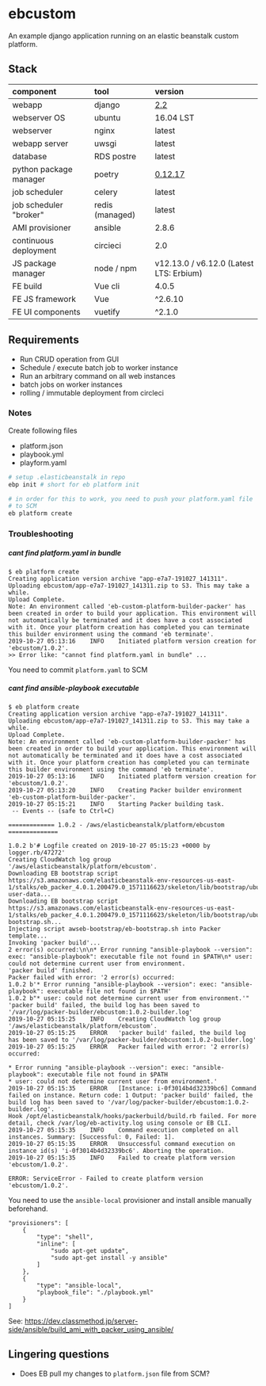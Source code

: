 # ebcustom
An example django application running on an elastic beanstalk custom platform.

## Stack

| component | tool | version |
|:-|:-|:-|
| webapp | django | [2.2](https://docs.djangoproject.com/en/2.2/) |
| webserver OS | ubuntu | 16.04 LST |
| webserver | nginx | latest |
| webapp server | uwsgi | latest |
| database | RDS postre | latest |
| python package manager | poetry | [0.12.17](https://github.com/sdispater/poetry/releases/tag/0.12.17) |
| job scheduler | celery | latest |
| job scheduler "broker" | redis (managed) | latest |
| AMI provisioner | ansible | 2.8.6 |
| continuous deployment | circieci | 2.0 |
| JS package manager | node / npm | v12.13.0 / v6.12.0 (Latest LTS: Erbium) |
| FE build | Vue cli | 4.0.5 |
| FE JS framework | Vue | ^2.6.10 |
| FE UI components | vuetify | ^2.1.0 |

## Requirements

- Run CRUD operation from GUI
- Schedule / execute batch job to worker instance
- Run an arbitrary command on all web instances
- batch jobs on worker instances
- rolling / immutable deployment from circleci

### Notes

Create following files
- platform.json
- playbook.yml
- playform.yaml

```sh
# setup .elasticbeanstalk in repo
ebp init # short for eb platform init

# in order for this to work, you need to push your platform.yaml file
# to SCM
eb platform create
```

### Troubleshooting
##### cant find platform.yaml in bundle
```
$ eb platform create
Creating application version archive "app-e7a7-191027_141311".
Uploading ebcustom/app-e7a7-191027_141311.zip to S3. This may take a while.
Upload Complete.
Note: An environment called 'eb-custom-platform-builder-packer' has been created in order to build your application. This environment will not automatically be terminated and it does have a cost associated with it. Once your platform creation has completed you can terminate this builder environment using the command 'eb terminate'.
2019-10-27 05:13:16    INFO    Initiated platform version creation for 'ebcustom/1.0.2'.
>> Error like: "cannot find platform.yaml in bundle" ...
```
You need to commit `platform.yaml` to SCM

##### cant find ansible-playbook executable
```
$ eb platform create
Creating application version archive "app-e7a7-191027_141311".
Uploading ebcustom/app-e7a7-191027_141311.zip to S3. This may take a while.
Upload Complete.
Note: An environment called 'eb-custom-platform-builder-packer' has been created in order to build your application. This environment will not automatically be terminated and it does have a cost associated with it. Once your platform creation has completed you can terminate this builder environment using the command 'eb terminate'.
2019-10-27 05:13:16    INFO    Initiated platform version creation for 'ebcustom/1.0.2'.
2019-10-27 05:13:20    INFO    Creating Packer builder environment 'eb-custom-platform-builder-packer'.
2019-10-27 05:15:21    INFO    Starting Packer building task.
 -- Events -- (safe to Ctrl+C)

============= 1.0.2 - /aws/elasticbeanstalk/platform/ebcustom ==============

1.0.2 b'# Logfile created on 2019-10-27 05:15:23 +0000 by logger.rb/47272'
Creating CloudWatch log group '/aws/elasticbeanstalk/platform/ebcustom'.
Downloading EB bootstrap script https://s3.amazonaws.com/elasticbeanstalk-env-resources-us-east-1/stalks/eb_packer_4.0.1.200479.0_1571116623/skeleton/lib/bootstrap/ubuntu1604/eb-user-data...
Downloading EB bootstrap script https://s3.amazonaws.com/elasticbeanstalk-env-resources-us-east-1/stalks/eb_packer_4.0.1.200479.0_1571116623/skeleton/lib/bootstrap/ubuntu1604/eb-bootstrap.sh...
Injecting script awseb-bootstrap/eb-bootstrap.sh into Packer template...
Invoking 'packer build'...
2 error(s) occurred:\n\n* Error running "ansible-playbook --version": exec: "ansible-playbook": executable file not found in $PATH\n* user: could not determine current user from environment.
'packer build' finished.
Packer failed with error: '2 error(s) occurred:
1.0.2 b'* Error running "ansible-playbook --version": exec: "ansible-playbook": executable file not found in $PATH'
1.0.2 b"* user: could not determine current user from environment.'"
'packer build' failed, the build log has been saved to '/var/log/packer-builder/ebcustom:1.0.2-builder.log'
2019-10-27 05:15:25    INFO    Creating CloudWatch log group '/aws/elasticbeanstalk/platform/ebcustom'.
2019-10-27 05:15:25    ERROR   'packer build' failed, the build log has been saved to '/var/log/packer-builder/ebcustom:1.0.2-builder.log'
2019-10-27 05:15:25    ERROR   Packer failed with error: '2 error(s) occurred:

* Error running "ansible-playbook --version": exec: "ansible-playbook": executable file not found in $PATH
* user: could not determine current user from environment.'
2019-10-27 05:15:35    ERROR   [Instance: i-0f3014b4d32339bc6] Command failed on instance. Return code: 1 Output: 'packer build' failed, the build log has been saved to '/var/log/packer-builder/ebcustom:1.0.2-builder.log'. 
Hook /opt/elasticbeanstalk/hooks/packerbuild/build.rb failed. For more detail, check /var/log/eb-activity.log using console or EB CLI.
2019-10-27 05:15:35    INFO    Command execution completed on all instances. Summary: [Successful: 0, Failed: 1].
2019-10-27 05:15:35    ERROR   Unsuccessful command execution on instance id(s) 'i-0f3014b4d32339bc6'. Aborting the operation.
2019-10-27 05:15:35    INFO    Failed to create platform version 'ebcustom/1.0.2'.
                                
ERROR: ServiceError - Failed to create platform version 'ebcustom/1.0.2'.
```
You need to use the `ansible-local` provisioner and install ansible manually beforehand.
```
"provisioners": [
    {
        "type": "shell",
        "inline": [
            "sudo apt-get update",
            "sudo apt-get install -y ansible"
        ]
    },
    {
        "type": "ansible-local",
        "playbook_file": "./playbook.yml"
    }
]
```

See: https://dev.classmethod.jp/server-side/ansible/build_ami_with_packer_using_ansible/

## Lingering questions
- Does EB pull my changes to `platform.json` file from SCM?
